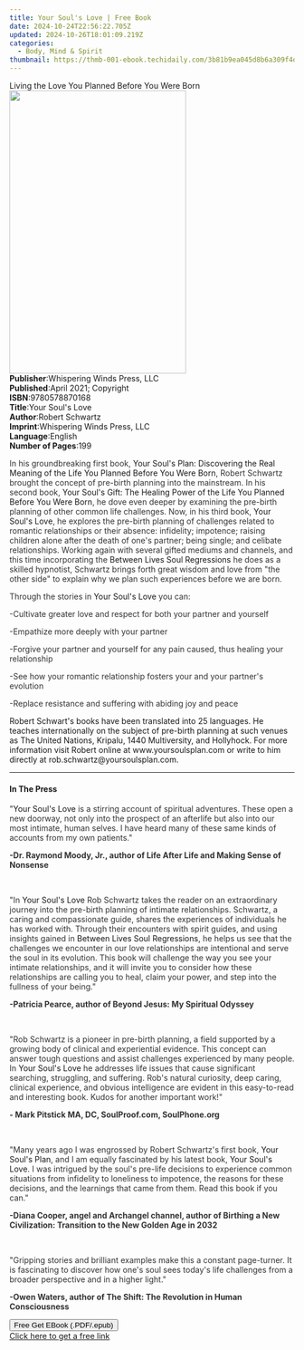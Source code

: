 ```yaml
---
title: Your Soul's Love | Free Book
date: 2024-10-24T22:56:22.705Z
updated: 2024-10-26T18:01:09.219Z
categories:
  - Body, Mind & Spirit
thumbnail: https://thmb-001-ebook.techidaily.com/3b81b9ea045d8b6a309f4df6aa0b57aa32d0bba9a55959f885f7bbcd26eb4c5b.jpg
---
```

<main id="book-container">
  <div class="flex flex-col">
    <div class="book-brief flex-1 py-6 px-4 sm:p-6 md:py-10 md:px-8">
      <!-- brief-->
      <div class="book-brief-main">
        Living the Love You Planned Before You Were Born
      </div>
    </div>
    <div
      class="book-meta-info flex-1 grid gap-4 col-start-1 col-end-3 row-start-1 sm:mb-6 sm:grid-cols-4 lg:gap-6 lg:col-start-2 lg:row-end-6 lg:row-span-6 lg:mb-0"
    >
      <div
        class="book-meta-info-left place-content-center mt-4 p-4 text-sm leading-6 col-start-2 col-span-2 dark:text-slate-400"
      >
        <img
          class="w-full h-500 object-cover rounded-lg sm:h-255 sm:col-span-2 lg:col-span-full"
          src="https://img-001-ebook.techidaily.com/b1fd98f3c5397dcb45e58ee3362c14a22d7d8d55b353f6ee89610d6c9e0df501.jpg"
          alt=""
          width="312"
          height="500"
        />
      </div>
      <div
        class="book-meta-info-right mt-2 col-start-1 row-start-2 col-span-3 self-center"
      >
        <!-- meta data  -->
        <div class="flex flex-col px-4 md:px-8">
          <div class="flex-1">
            <strong>Publisher</strong>:<span class="px-2"
              >Whispering Winds Press, LLC</span
            >
          </div>
          <div class="flex-1">
            <strong>Published</strong>:<span class="px-2"
              >April 2021; Copyright</span
            >
          </div>
          <div class="flex-1">
            <strong>ISBN</strong>:<span class="px-2">9780578870168</span>
          </div>
          <div class="flex-1">
            <strong>Title</strong>:<span class="px-2"
              >Your Soul&#39;s Love</span
            >
          </div>
          <div class="flex-1">
            <strong>Author</strong>:<span class="px-2">Robert Schwartz</span>
          </div>
          <div class="flex-1">
            <strong>Imprint</strong>:<span class="px-2"
              >Whispering Winds Press, LLC</span
            >
          </div>
          <div class="flex-1">
            <strong>Language</strong>:<span class="px-2">English</span>
          </div>
          <div class="flex-1">
            <strong>Number of Pages</strong>:<span class="px-2">199</span>
          </div>
        </div>
      </div>
    </div>
    <div class="book-description flex-1 py-6 px-4 sm:p-6 md:py-10 md:px-8">
      <div class="book-description-main">
        <div accordion-content="" id="description">
          <p>
            <span style="color: rgb(51, 51, 51)"
              >In his groundbreaking first book,&nbsp;</span
            >Your Soul's Plan: Discovering the Real Meaning of the Life You
            Planned Before You Were Born<span style="color: rgb(51, 51, 51)"
              >, Robert Schwartz brought the concept of pre-birth planning into
              the mainstream. In his second book,&nbsp;</span
            >Your Soul's Gift: The Healing Power of the Life You Planned Before
            You Were Born<span style="color: rgb(51, 51, 51)"
              >, he dove even deeper by examining the pre-birth planning of
              other common life challenges. Now, in his third book,&nbsp;</span
            >Your Soul's Love<span style="color: rgb(51, 51, 51)"
              >, he explores the pre-birth planning of challenges related to
              romantic relationships or their absence: infidelity; impotence;
              raising children alone after the death of one's partner; being
              single; and celibate relationships. Working again with several
              gifted mediums and channels, and this time incorporating
              the&nbsp;</span
            >Between Lives Soul Regressions<span style="color: rgb(51, 51, 51)"
              >&nbsp;he does as a skilled hypnotist, Schwartz brings forth great
              wisdom and love from "the other side" to explain why we plan such
              experiences before we are born.</span
            >
          </p>
          <p>
            <span style="color: rgb(51, 51, 51)"
              >Through the stories in&nbsp;</span
            >Your Soul's Love<span style="color: rgb(51, 51, 51)"
              >&nbsp;you can:</span
            >
          </p>
          <p>
            <span style="color: rgb(51, 51, 51)"
              >-Cultivate greater love and respect for both your partner and
              yourself</span
            >
          </p>
          <p>
            <span style="color: rgb(51, 51, 51)"
              >-Empathize more deeply with your partner</span
            >
          </p>
          <p>
            <span style="color: rgb(51, 51, 51)"
              >-Forgive your partner and yourself for any pain caused, thus
              healing your relationship</span
            >
          </p>
          <p>
            <span style="color: rgb(51, 51, 51)"
              >-See how your romantic relationship fosters your and your
              partner's evolution</span
            >
          </p>
          <p>
            <span style="color: rgb(51, 51, 51)"
              >-Replace resistance and suffering with abiding joy and
              peace</span
            >
          </p>
          <p>
            Robert Schwart's books have been translated into 25 languages. He
            teaches internationally on the subject of pre-birth planning at such
            venues as The United Nations, Kripalu, 1440 Multiversity, and
            Hollyhock. For more information visit Robert online at
            www.yoursoulsplan.com or write to him directly at
            rob.schwartz@yoursoulsplan.com.
          </p>
        </div>
        <div class="accordion-fader"></div>
      </div>
    </div>
    <div class="book-excerpts flex-1 py-6 px-4 sm:p-6 md:py-10 md:px-8">
      <!-- excerpts-->
      <div class="book-excerpts-main">
        <hr />
        <h4 class="placeholder placeholder-heading">
          <span>In The Press</span>
        </h4>
        <p></p>
        <p>
          <span style="color: rgba(51, 51, 51, 1)">"</span>Your Soul's Love<span
            style="color: rgba(51, 51, 51, 1)"
            >&nbsp;is a stirring account of spiritual adventures. These open a
            new doorway, not only into the prospect of an afterlife but also
            into our most intimate, human selves. I have heard many of these
            same kinds of accounts from my own patients."</span
          >
        </p>
        <p>
          <strong style="color: rgba(51, 51, 51, 1)"
            >-Dr. Raymond Moody, Jr., author of&nbsp;Life After Life and Making
            Sense of Nonsense</strong
          >
        </p>
        <p><br /></p>
        <p>
          <span style="color: rgba(51, 51, 51, 1)">"In&nbsp;</span>Your Soul's
          Love<span style="color: rgba(51, 51, 51, 1)"
            >&nbsp;Rob Schwartz takes the reader on an extraordinary journey
            into the pre-birth planning of intimate relationships. Schwartz, a
            caring and compassionate guide, shares the experiences of
            individuals he has worked with. Through their encounters with spirit
            guides, and using insights gained in&nbsp;</span
          >Between Lives Soul Regressions<span
            style="color: rgba(51, 51, 51, 1)"
            >, he helps us see that the challenges we encounter in our love
            relationships are intentional and serve the soul in its evolution.
            This book will challenge the way you see your intimate
            relationships, and it will invite you to consider how these
            relationships are calling you to heal, claim your power, and step
            into the fullness of your being."</span
          >
        </p>
        <p>
          <strong style="color: rgba(51, 51, 51, 1)"
            >-Patricia Pearce, author of&nbsp;Beyond Jesus: My Spiritual
            Odyssey</strong
          >
        </p>
        <p><br /></p>
        <p>
          <span style="color: rgba(51, 51, 51, 1)"
            >"Rob Schwartz is a pioneer in pre-birth planning, a field supported
            by a growing body of clinical and experiential evidence. This
            concept can answer tough questions and assist challenges experienced
            by many people. In&nbsp;</span
          >Your Soul's Love<span style="color: rgba(51, 51, 51, 1)"
            >&nbsp;he addresses life issues that cause significant searching,
            struggling, and suffering. Rob's natural curiosity, deep caring,
            clinical experience, and obvious intelligence are evident in this
            easy-to-read and interesting book. Kudos for another important
            work!"</span
          >
        </p>
        <p>
          <strong style="color: rgba(51, 51, 51, 1)"
            >- Mark Pitstick MA, DC, SoulProof.com, SoulPhone.org</strong
          >
        </p>
        <p><br /></p>
        <p>
          <span style="color: rgba(51, 51, 51, 1)"
            >"Many years ago I was engrossed by Robert Schwartz's first
            book,&nbsp;</span
          >Your Soul's Plan<span style="color: rgba(51, 51, 51, 1)"
            >, and I am equally fascinated by his latest book,&nbsp;</span
          >Your Soul's Love<span style="color: rgba(51, 51, 51, 1)"
            >. I was intrigued by the soul's pre-life decisions to experience
            common situations from infidelity to loneliness to impotence, the
            reasons for these decisions, and the learnings that came from them.
            Read this book if you can."</span
          >
        </p>
        <p>
          <strong style="color: rgba(51, 51, 51, 1)"
            >-Diana Cooper, angel and Archangel channel, author of&nbsp;Birthing
            a New Civilization: Transition to the New Golden Age in 2032</strong
          >
        </p>
        <p><br /></p>
        <p>
          <span style="color: rgba(51, 51, 51, 1)"
            >"Gripping stories and brilliant examples make this a constant
            page-turner. It is fascinating to discover how one's soul sees
            today's life challenges from a broader perspective and in a higher
            light."</span
          >
        </p>
        <p>
          <strong style="color: rgba(51, 51, 51, 1)"
            >-Owen Waters, author of&nbsp;The Shift: The Revolution in Human
            Consciousness</strong
          >
        </p>
        <p></p>
      </div>
    </div>
    <div
      class="book-about-author flex-1 py-6 px-4 sm:p-6 md:py-10 md:px-8"
    ></div>
    <div class="book-free-get flex-1 py-6 px-4 sm:p-6 md:py-10 md:px-8">
      <button
        id="btn-free-get"
        class="bg-blue-500 hover:bg-blue-700 text-white font-bold py-2 px-4 rounded"
      >
        Free Get EBook (.PDF/.epub)
      </button>
      <div id="countdown-display" class="px-2 text-lg mt-2"></div>
      <a
        id="free-link"
        class="hidden bg-blue-500 hover:bg-blue-700 text-white font-bold py-2 px-4 rounded"
        href="https://www.ebooks.com/en-us/book/210337220/your-soul-s-love/robert-schwartz/"
        target="_blank"
        >Click here to get a free link</a
      >
    </div>
    <script>
      let countdownTime = 0;
      let countdownInterval = null;
      document
        .getElementById('btn-free-get')
        .addEventListener('click', startCountdown);
      function startCountdown() {
        countdownTime = new Date().getTime() + 60000 * 3;
        countdownInterval = setInterval(updateCountdown, 1000);
        document.getElementById('btn-free-get').disabled = true;
        document
          .getElementById('btn-free-get')
          .classList.add('bg-gray-500', 'cursor-not-allowed');
      }
      function updateCountdown() {
        let currentTime = new Date().getTime();
        let timeLeft = countdownTime - currentTime;
        let secondsLeft = Math.floor(timeLeft / 1000);
        document.getElementById('countdown-display').innerHTML =
          `Remaining time: ${secondsLeft} seconds.`;
        if (secondsLeft <= 0) {
          clearInterval(countdownInterval);
          document.getElementById('btn-free-get').classList.add('hidden');
          document.getElementById('free-link').classList.remove('hidden');
          document.getElementById('countdown-display').innerHTML = '';
        }
      }
    </script>
  </div>
</main>

<ins class="adsbygoogle"
      style="display:block"
      data-ad-client="ca-pub-7571918770474297"
      data-ad-slot="8358498916"
      data-ad-format="auto"
      data-full-width-responsive="true"></ins>
    